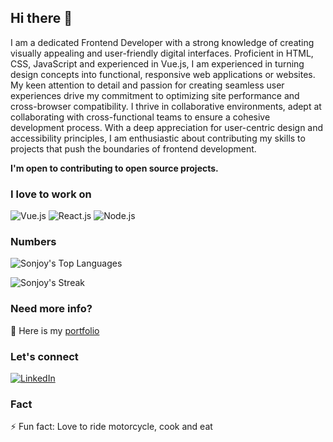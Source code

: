 ## Hi there 👋

I am a dedicated Frontend Developer with a strong knowledge of creating visually appealing and user-friendly digital interfaces. Proficient in HTML, CSS, JavaScript and experienced in Vue.js, I am experienced in turning design concepts into functional, responsive web applications or websites. My keen attention to detail and passion for creating seamless user experiences drive my commitment to optimizing site performance and cross-browser compatibility. I thrive in collaborative environments, adept at collaborating with cross-functional teams to ensure a cohesive development process. With a deep appreciation for user-centric design and accessibility principles, I am enthusiastic about contributing my skills to projects that push the boundaries of frontend development.

**I'm open to contributing to open source projects.**

### I love to work on
![Vue.js](https://img.shields.io/badge/Vue.js-35495E?style=flat-square&logo=vue.js&logoColor=4FC08D)
![React.js](https://img.shields.io/badge/React.js-0081CB?style=flat-square&logo=react&logoColor=61DAFB)
![Node.js](https://img.shields.io/badge/Node.js-43853D?style=flat-square&logo=node.js&logoColor=white)


### Numbers

![Sonjoy's Top Languages](https://github-readme-stats.vercel.app/api/top-langs/?username=sonjoy-s&layout=compact)

![Sonjoy's Streak](https://github-readme-streak-stats.herokuapp.com/?user=sonjoy-s)



### Need more info?
🔗 Here is my [portfolio](https://sonjoy.me)


### Let's connect
[![LinkedIn](https://img.shields.io/badge/LinkedIn-0077B5?style=for-the-badge&logo=linkedin&logoColor=white)](https://www.linkedin.com/in/sonjoy-samadder)


### Fact

⚡ Fun fact: Love to ride motorcycle, cook and eat
